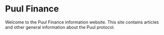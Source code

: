 # Puul Finance

Welcome to the Puul Finance information website. This site contains articles and other general information about the Puul protocol.
